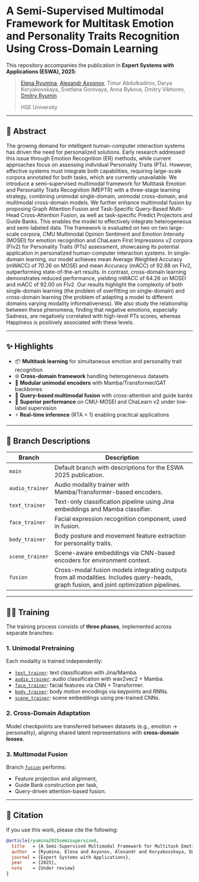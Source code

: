 # A Semi-Supervised Multimodal Framework for Multitask Emotion and Personality Traits Recognition Using Cross-Domain Learning

This repository accompanies the publication in **Expert Systems with Applications (ESWA), 2025**:

> [Elena Ryumina](https://scholar.google.com/citations?user=DOBkQssAAAAJ), [Alexandr Axyonov](https://scholar.google.com/citations?user=Hs95wd4AAAAJ), Timur Abdulkadirov, Darya Koryakovskaya, Svetlana Gorovaya, Anna Bykova, Dmitry Vikhorev, [Dmitry Ryumin](https://scholar.google.com/citations?user=LrTIp5IAAAAJ)
> 
> HSE University

---

## 🧠 Abstract

The growing demand for intelligent human-computer interaction systems has driven the need for personalized solutions. Early research addressed this issue through Emotion Recognition (ER) methods, while current approaches focus on assessing individual Personality Traits (PTs). However, effective systems must integrate both capabilities, requiring large-scale corpora annotated for both tasks, which are currently unavailable. We introduce a semi-supervised multimodal framework for Multitask Emotion and Personality Traits Recognition (MEPTR) with a three-stage learning strategy, combining unimodal single-domain, unimodal cross-domain, and multimodal cross-domain models. We further enhance multimodal fusion by proposing Graph Attention Fusion and Task-Specific Query-Based Multi-Head Cross-Attention Fusion, as well as task-specific Predict Projectors and Guide Banks. This enables the model to effectively integrate heterogeneous and semi-labeled data. The framework is evaluated on two on two large-scale corpora, CMU Multimodal Opinion Sentiment and Emotion Intensity (MOSEI) for emotion recognition and ChaLearn First Impressions v2 corpora (FIv2) for Personality Traits (PTs) assessment, showcasing its potential application in personalized human-computer interaction systems. In single-domain learning, our model achieves mean Average Weighted Accuracy (mWACC) of 70.26 on MOSEI and mean Accuracy (mACC) of 92.88 on FIv2, outperforming state-of-the-art results. In contrast, cross-domain learning demonstrates reduced performance, yielding mWACC of 64.26 on MOSEI and mACC of 92.00 on FIv2. Our results highlight the complexity of both single-domain learning (the problem of overfitting on single-domain) and cross-domain learning (the problem of adapting a model to different domains varying modality informativeness). We also study the relationship between these phenomena, finding that negative emotions, especially Sadness, are negatively correlated with high-level PTs scores, whereas Happiness is positively associated with these levels.

---

## ✨ Highlights

- 📦 **Multitask learning** for simultaneous emotion and personality trait recognition  
- 🌐 **Cross-domain framework** handling heterogeneous datasets  
- 🧊 **Modular unimodal encoders** with Mamba/Transformer/GAT backbones  
- 🔗 **Query-based multimodal fusion** with cross-attention and guide banks  
- 🧪 **Superior performance** on CMU-MOSEI and ChaLearn v2 under low-label supervision  
- ⚡ **Real-time inference** (RTA < 1) enabling practical applications  

---

## 🌳 Branch Descriptions

| Branch | Description |
|--------|-------------|
| `main` | Default branch with descriptions for the ESWA 2025 publication. |
| `audio_trainer` | Audio modality trainer with Mamba/Transformer-based encoders. |
| `text_trainer` | Text-only classification pipeline using Jina embeddings and Mamba classifier. |
| `face_trainer` | Facial expression recognition component, used in fusion. |
| `body_trainer` | Body posture and movement feature extraction for personality traits. |
| `scene_trainer` | Scene-aware embeddings via CNN-based encoders for environment context. |
| `fusion` | Cross-modal fusion models integrating outputs from all modalities. Includes query-heads, graph fusion, and joint optimization pipelines. |

---

## 🏋️‍♂️ Training

The training process consists of **three phases**, implemented across separate branches:

### 1. **Unimodal Pretraining**
Each modality is trained independently:
- [`text_trainer`](https://github.com/LEYA-HSE/MEPTR/tree/text_trainer): text classification with Jina/Mamba.
- [`audio_trainer`](https://github.com/LEYA-HSE/MEPTR/tree/audio_trainer): audio classification with wav2vec2 + Mamba.
- [`face_trainer`](https://github.com/LEYA-HSE/MEPTR/tree/face_trainer): facial features via CNN + Transformer.
- [`body_trainer`](https://github.com/LEYA-HSE/MEPTR/tree/body_trainer): body motion encodings via keypoints and RNNs.
- [`scene_trainer`](https://github.com/LEYA-HSE/MEPTR/tree/scene_trainer): scene embeddings using pre-trained CNNs.

### 2. **Cross-Domain Adaptation**
Model checkpoints are transferred between datasets (e.g., emotion → personality), aligning shared latent representations with **cross-domain losses**.

### 3. **Multimodal Fusion**
Branch [`fusion`](https://github.com/LEYA-HSE/MEPTR/tree/fusion) performs:
- Feature projection and alignment,
- Guide Bank construction per task,
- Query-driven attention-based fusion.

---

## 📝 Citation

If you use this work, please cite the following:

```bibtex
@article{ryumina2025semisupervised,
  title   = {A Semi-Supervised Multimodal Framework for Multitask Emotion and Personality Traits Recognition Using Cross-Domain Learning},
  author  = {Ryumina, Elena and Axyonov, Alexandr and Koryakovskaya, Darya and Abdulkadirov, Timur and Egorova, Angelina and Fedchin, Sergey and Zaburdaev, Alexander and Ryumin, Dmitry},
  journal = {Expert Systems with Applications},
  year    = {2025},
  note    = {Under review}
}
